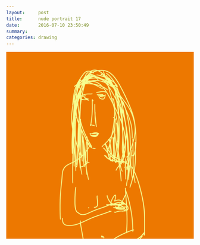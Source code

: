 ```yaml
---
layout:     post
title:      nude portrait 17
date:       2016-07-10 23:50:49
summary:    
categories: drawing
---
```

![nude portrait 17](/images/diary/nude-portrait-17.png "I do not mean to be artistic.")
